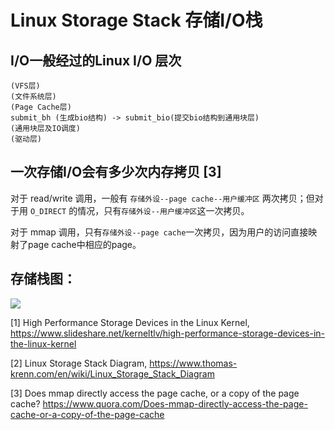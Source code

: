 # Linux Storage Stack 存储I/O栈

## I/O一般经过的Linux I/O 层次

```
(VFS层)
(文件系统层)
(Page Cache层)
submit_bh (生成bio结构) -> submit_bio(提交bio结构到通用块层)
(通用块层及IO调度)
(驱动层)
```


## 一次存储I/O会有多少次内存拷贝 [3]

对于 read/write 调用，一般有 `存储外设--page cache--用户缓冲区` 两次拷贝；但对于用 `O_DIRECT` 的情况，只有`存储外设--用户缓冲区`这一次拷贝。

对于 mmap 调用，只有`存储外设--page cache`一次拷贝，因为用户的访问直接映射了page cache中相应的page。



## 存储栈图：

![](https://www.thomas-krenn.com/de/wikiDE/images/e/e0/Linux-storage-stack-diagram_v4.10.png)

[1] High Performance Storage Devices in the Linux Kernel, https://www.slideshare.net/kerneltlv/high-performance-storage-devices-in-the-linux-kernel

[2] Linux Storage Stack Diagram, https://www.thomas-krenn.com/en/wiki/Linux_Storage_Stack_Diagram

[3] Does mmap directly access the page cache, or a copy of the page cache? https://www.quora.com/Does-mmap-directly-access-the-page-cache-or-a-copy-of-the-page-cache